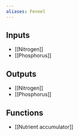 ```yaml
---
aliases: Fennel
---
```


## Inputs
- [[Nitrogen]] 
- [[Phosphorus]]

## Outputs
- [[Nitrogen]] 
- [[Phosphorus]]

## Functions
- [[Nutrient accumulator]]